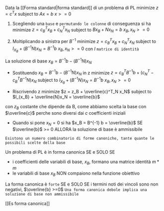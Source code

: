 Data la [[Forma standard|forma standard]] di un problema di PL
minimize $z = c^T x$
subject to $Ax = b$
$x>=0$

1. Scegliendo una `base` e `permutando le colonne` di conseguenza si ha
minimize $z = c^{T}_B x_B + c^T_N x_N$
subject to $Bx_B + Nx_N = b$
$x_B, x_N >= 0$

2. Moltiplicando a sinistra per $B^{-1}$
minimize $z = c^{T}_B x_B + c^T_N x_N$
subject to $I_{X_B} + (B^{-1} N) x_N = B^{-1} b$
$x_B, x_N >=0$
con $I$ `matrice di identità`

La soluzione di base $x_B = B^{-1} b - (B^{-1} N) x_N$

- Sostituendo $x_B = B^{-1} b - (B^{-1} N) x_N$ in z
minimize $z = c^T_B B^{-1} b + (c^T_N - c^T_B B^{-1} N) x_N$
subject to $I_{X_B} + (B^{-1} N) x_N = B^{-1} b$
$x_B, x_N >=0$

- Riscrivendo z
minimize $z = z_B + \overline{c}^T_N x_N$
subject to $I_{x_B} + \overline{N}x_N = \overline{b}$

con $z_B$ costante che dipende da B, come abbiamo scelta la base
con $\overline{c}$ perche sono diversi dai $c$ coefficienti iniziali

- Quando si pone $x_N = 0$ si ha $x_B = B^{-1} b = \overline{b}$
SE $\overline{b}$ >= 0 ALLORA la soluzione di base è ammissibile 

`Esistono un numero combinatorio di forme canoniche, tante quante le possibili scelte della base`

Un problema di PL è in forma canonica SE e SOLO SE
- i coefficienti delle variabili di base, $x_B$, formano una matrice identità $m * m$
- le variabili di base $x_B$ NON compaiono nella funzione obiettivo

La forma canonica è `forte` SE e SOLO SE i termini noti dei vincoli sono non negativi, $\overline{b} >=0$
`Una forma canonica debole implica una soluzione di base non ammissibile `

[[Es forma canonica]]